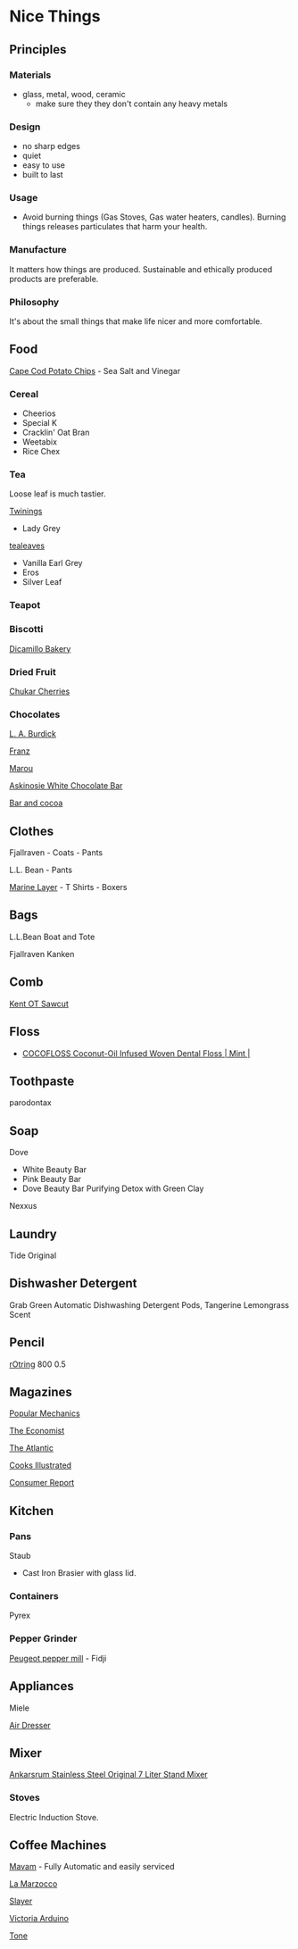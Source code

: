 # Nice Things

## Principles

### Materials

- glass, metal, wood, ceramic
    - make sure they they don't contain any heavy metals

### Design

- no sharp edges
- quiet
- easy to use
- built to last

### Usage

- Avoid burning things (Gas Stoves, Gas water heaters, candles). Burning things releases particulates that harm your health.

### Manufacture

It matters how things are produced. Sustainable and ethically produced products are preferable.

### Philosophy

It's about the small things that make life nicer and more comfortable.

## Food

[Cape Cod Potato Chips](https://www.capecodchips.com/)
    - Sea Salt and Vinegar

### Cereal

- Cheerios
- Special K
- Cracklin' Oat Bran
- Weetabix
- Rice Chex


### Tea

Loose leaf is much tastier.

[Twinings](https://twiningsusa.com/)

- Lady Grey

[tealeaves](https://www.tealeaves.com/)

- Vanilla Earl Grey
- Eros
- Silver Leaf

### Teapot


### Biscotti

[Dicamillo Bakery](https://www.dicamillobakery.com/)

### Dried Fruit

[Chukar Cherries](https://www.chukar.com/)

### Chocolates

[L. A. Burdick](https://www.burdickchocolate.com/)

[Franz](https://frans.com/)

[Marou](https://marouchocolate.com/)

[Askinosie White Chocolate Bar](https://askinosie.com/collections/white-chocolate-bars)

[Bar and cocoa](https://barandcocoa.com/)


## Clothes

Fjallraven
    - Coats
    - Pants

L.L. Bean
    - Pants

[Marine Layer](https://www.marinelayer.com/)
    - T Shirts
    - Boxers

## Bags

L.L.Bean Boat and Tote

Fjallraven Kanken

## Comb

[Kent OT Sawcut](https://kentbrushes.com/collections/handmade-combs)

## Floss

- [COCOFLOSS Coconut-Oil Infused Woven Dental Floss | Mint |](https://cocofloss.com/)

## Toothpaste

parodontax

## Soap

Dove

- White Beauty Bar
- Pink Beauty Bar
- Dove Beauty Bar Purifying Detox with Green Clay

Nexxus

## Laundry

Tide Original

## Dishwasher Detergent

Grab Green Automatic Dishwashing Detergent Pods, Tangerine Lemongrass Scent

## Pencil

[rOtring](https://www.rotring.com/) 800 0.5

## Magazines

[Popular Mechanics](https://www.popularmechanics.com/)

[The Economist](https://www.economist.com/)

[The Atlantic](https://www.theatlantic.com/)

[Cooks Illustrated](https://www.cooksillustrated.com/)

[Consumer Report](https://www.consumerreports.org/)


## Kitchen

### Pans

Staub 

- Cast Iron Brasier with glass lid.

### Containers

Pyrex

### Pepper Grinder

[Peugeot pepper mill](https://us.peugeot-saveurs.com/en_us/pepper-mills)
    - Fidji

## Appliances

Miele

[Air Dresser](https://www.samsung.com/us/air-dresser)

## Mixer

[Ankarsrum Stainless Steel Original 7 Liter Stand Mixer](https://www.ankarsrum.com/us/)

### Stoves

Electric Induction Stove.

## Coffee Machines

[Mavam](https://www.mavamespresso.com/)
    - Fully Automatic and easily serviced

[La Marzocco](https://www.lamarzoccousa.com/)

[Slayer](https://slayerespresso.com/)

[Victoria Arduino](https://www.victoriaarduino.com/)

[Tone](https://tone-swiss.com/)